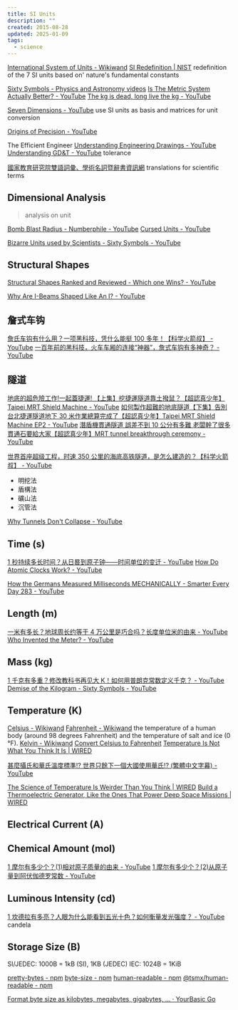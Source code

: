 ```yaml
---
title: SI Units
description: ""
created: 2015-08-28
updated: 2025-01-09
tags:
  - science
---
```


[International System of Units - Wikiwand](http://www.wikiwand.com/en/International_System_of_Units)
[SI Redefinition | NIST](https://www.nist.gov/si-redefinition) redefinition of the 7 SI units based on' nature's fundamental constants

[Sixty Symbols - Physics and Astronomy videos](http://www.sixtysymbols.com/)
[Is The Metric System Actually Better? - YouTube](https://www.youtube.com/watch?v=hid7EJkwDNk)
[The kg is dead, long live the kg - YouTube](https://www.youtube.com/watch?v=c_e1wITe_ig)

[Seven Dimensions - YouTube](https://www.youtube.com/watch?v=bI-FS7aZJpY) use SI units as basis and matrices for unit conversion

[Origins of Precision - YouTube](https://www.youtube.com/watch?v=gNRnrn5DE58)

The Efficient Engineer
[Understanding Engineering Drawings - YouTube](https://www.youtube.com/watch?v=ht9GwXQMgpo)
[Understanding GD&T - YouTube](https://www.youtube.com/watch?v=G7wnGeR_69k) tolerance

[國家教育研究院雙語詞彙、學術名詞暨辭書資訊網](https://terms.naer.edu.tw/) translations for scientific terms

## Dimensional Analysis

> analysis on unit

[Bomb Blast Radius - Numberphile - YouTube](https://www.youtube.com/watch?v=SUnAvL-ThMs)
[Cursed Units - YouTube](https://www.youtube.com/watch?v=kkfIXUjkYqE)

[Bizarre Units used by Scientists - Sixty Symbols - YouTube](https://www.youtube.com/watch?v=hsEB65Q4kHI)

## Structural Shapes

[Structural Shapes Ranked and Reviewed - Which one Wins? - YouTube](https://www.youtube.com/watch?v=cgLnADEfm6E)

[Why Are I-Beams Shaped Like An I? - YouTube](https://www.youtube.com/watch?v=zSz0kV0BPDY)

## 詹式车钩

[詹氏车钩有什么用？一项黑科技，凭什么能挺 100 多年！【科学火箭叔】 - YouTube](https://www.youtube.com/watch?v=9zXW-MYCJ3Q)
[一百年前的黑科技，火车车厢的连接“神器”，詹式车钩有多神奇？ - YouTube](https://www.youtube.com/watch?v=hT92PTeZj5c)

## 隧道

[地底的超危險工作!一起蓋捷運! 【上集】挖捷運隧道靠土撥鼠？【超認真少年】Taipei MRT Shield Machine - YouTube](https://www.youtube.com/watch?v=G-ulNnxMPeY)
[如何製作超難的地底隧道【下集】告別台北捷運隧道地下 30 米作業總算完成了【超認真少年】Taipei MRT Shield Machine EP2 - YouTube](https://www.youtube.com/watch?v=rkwegidU05k)
[潛盾機貫通隧道 誤差不到 10 公分有多難 老闆幹了很多貫通石要給大家【超認真少年】MRT tunnel breakthrough ceremony - YouTube](https://www.youtube.com/watch?v=SOIRKoo0VmQ)

[世界首座超级工程，时速 350 公里的海底高铁隧道，是怎么建造的？【科学火箭叔】 - YouTube](https://www.youtube.com/watch?v=LEyVt3HN2rE)

- 明挖法
- 盾構法
- 礦山法
- 沉管法

[Why Tunnels Don't Collapse - YouTube](https://www.youtube.com/watch?v=xNDppVTVUss)

## Time (s)

[1 秒持续多长时间？从日晷到原子钟——时间单位的变迁 - YouTube](https://www.youtube.com/watch?v=P5iiuB3YoVU)
[How Do Atomic Clocks Work? - YouTube](https://www.youtube.com/watch?v=l8CI3bs9rvY)

[How the Germans Measured Milliseconds MECHANICALLY - Smarter Every Day 283 - YouTube](https://www.youtube.com/watch?v=Q07CTj4fUeY)

## Length (m)

[一米有多长？地球周长约等于 4 万公里是巧合吗？长度单位米的由来 - YouTube](https://www.youtube.com/watch?v=51v2f2KyZzk)
[Who Invented the Meter? - YouTube](https://www.youtube.com/watch?v=e3eHHwcMVcA)

## Mass (kg)

[1 千克有多重？修改教科书再见大 K！如何用普朗克常数定义千克？ - YouTube](https://www.youtube.com/watch?v=oGj4t22gJPY)
[Demise of the Kilogram - Sixty Symbols - YouTube](https://www.youtube.com/watch?v=1l9gqTzAbXI)

## Temperature (K)

[Celsius - Wikiwand](https://www.wikiwand.com/en/Celsius)
[Fahrenheit - Wikiwand](https://www.wikiwand.com/en/Fahrenheit) the temperature of a human body (around 98 degrees Fahrenheit) and the temperature of salt and ice (0 °F).
[Kelvin - Wikiwand](https://www.wikiwand.com/en/Kelvin)
[Convert Celsius to Fahrenheit](https://www.unitconverters.net/temperature/celsius-to-fahrenheit.htm)
[Temperature Is Not What You Think It Is | WIRED](https://www.wired.com/story/temperature-is-not-what-you-think-it-is/)

[甚麼攝氏和華氏溫度標準!? 世界只餘下一個大國使用華氏!? (繁體中文字幕) - YouTube](https://www.youtube.com/watch?v=9ksB1pfi6dM)

[The Science of Temperature Is Weirder Than You Think | WIRED](https://www.wired.com/story/temperature-is-weirder-than-you-think/amp)
[Build a Thermoelectric Generator, Like the Ones That Power Deep Space Missions | WIRED](https://www.wired.com/story/build-a-thermoelectric-generator-like-the-ones-that-power-deep-space-missions/?intcid=inline_amp)

## Electrical Current (A)

## Chemical Amount (mol)

[1 摩尔有多少个？(1)相对原子质量的由来 - YouTube](https://www.youtube.com/watch?v=mETLizmoxTE)
[1 摩尔有多少个？(2)从原子量到阿伏伽德罗常数 - YouTube](https://www.youtube.com/watch?v=C2K7GwtdL6A&t=686s)

## Luminous Intensity (cd)

[1 坎德拉有多亮？人眼为什么能看到五光十色？如何衡量发光强度？ - YouTube](https://www.youtube.com/watch?v=q93igRffczI) candela

## Storage Size (B)

SI/JEDEC: 1000B = 1kB (SI), 1KB (JEDEC)
IEC: 1024B = 1KiB

[pretty-bytes - npm](https://www.npmjs.com/package/pretty-bytes)
[byte-size - npm](https://www.npmjs.com/package/byte-size)
[human-readable - npm](https://www.npmjs.com/package/human-readable)
[@tsmx/human-readable - npm](https://www.npmjs.com/package/@tsmx/human-readable)

[Format byte size as kilobytes, megabytes, gigabytes, ... · YourBasic Go](https://yourbasic.org/golang/formatting-byte-size-to-human-readable-format/)
